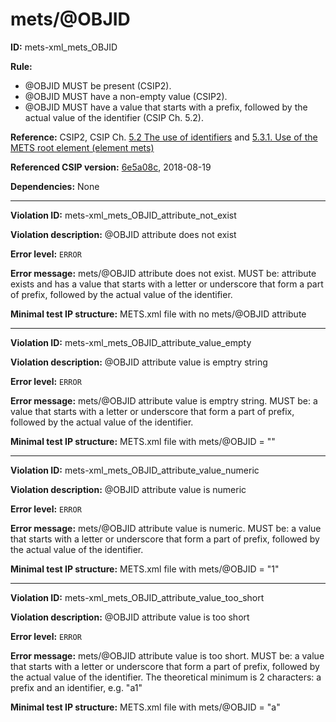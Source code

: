 # mets/@OBJID

**ID:** mets-xml_mets_OBJID

**Rule:**
 * @OBJID MUST be present (CSIP2).
 * @OBJID MUST have a non-empty value (CSIP2).
 * @OBJID MUST have a value that starts with a prefix, followed by the actual value of the identifier (CSIP Ch. 5.2).

**Reference:** CSIP2, CSIP Ch. [5.2 The use of identifiers](https://github.com/DILCISBoard/E-ARK-CSIP/blob/master/implementation/index.md#the-use-of-identifiers) and [5.3.1. Use of the METS root element (element mets)](https://github.com/DILCISBoard/E-ARK-CSIP/blob/master/implementation/index.md#531use-of-the-mets-root-element-element-mets)

**Referenced CSIP version:** [6e5a08c](https://github.com/DILCISBoard/E-ARK-CSIP/tree/6e5a08c9619840b4c768c8016ce55e47cf977d02), 2018-08-19

**Dependencies:** None

---

**Violation ID:** mets-xml_mets_OBJID_attribute_not_exist

**Violation description:** @OBJID attribute does not exist

**Error level:** `ERROR`

**Error message:** mets/@OBJID attribute does not exist. MUST be: attribute exists and has a value that starts with a letter or underscore that form a part of prefix, followed by the actual value of the identifier.

**Minimal test IP structure:** METS.xml file with no mets/@OBJID attribute

---

**Violation ID:** mets-xml_mets_OBJID_attribute_value_empty

**Violation description:** @OBJID attribute value is emptry string

**Error level:** `ERROR`

**Error message:** mets/@OBJID attribute value is emptry string. MUST be: a value that starts with a letter or underscore that form a part of prefix, followed by the actual value of the identifier.

**Minimal test IP structure:** METS.xml file with mets/@OBJID = ""

---

**Violation ID:** mets-xml_mets_OBJID_attribute_value_numeric

**Violation description:** @OBJID attribute value is numeric

**Error level:** `ERROR`

**Error message:** mets/@OBJID attribute value is numeric. MUST be: a value that starts with a letter or underscore that form a part of prefix, followed by the actual value of the identifier.

**Minimal test IP structure:** METS.xml file with mets/@OBJID = "1"

---

**Violation ID:** mets-xml_mets_OBJID_attribute_value_too_short

**Violation description:** @OBJID attribute value is too short

**Error level:** `ERROR`

**Error message:** mets/@OBJID attribute value is too short. MUST be: a value that starts with a letter or underscore that form a part of prefix, followed by the actual value of the identifier. The theoretical minimum is 2 characters: a prefix and an identifier, e.g. "a1"

**Minimal test IP structure:** METS.xml file with mets/@OBJID = "a"

